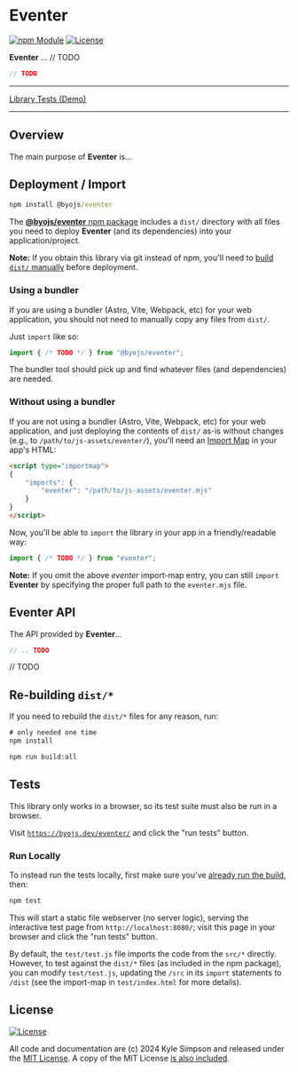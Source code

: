 # Eventer

[![npm Module](https://badge.fury.io/js/@byojs%2Feventer.svg)](https://www.npmjs.org/package/@byojs/eventer)
[![License](https://img.shields.io/badge/license-MIT-a1356a)](LICENSE.txt)

**Eventer** ... // TODO

```js
// TODO
```

----

[Library Tests (Demo)](https://byojs.dev/eventer/)

----

## Overview

The main purpose of **Eventer** is...

## Deployment / Import

```cmd
npm install @byojs/eventer
```

The [**@byojs/eventer** npm package](https://npmjs.com/package/@byojs/eventer) includes a `dist/` directory with all files you need to deploy **Eventer** (and its dependencies) into your application/project.

**Note:** If you obtain this library via git instead of npm, you'll need to [build `dist/` manually](#re-building-dist) before deployment.

### Using a bundler

If you are using a bundler (Astro, Vite, Webpack, etc) for your web application, you should not need to manually copy any files from `dist/`.

Just `import` like so:

```js
import { /* TODO */ } from "@byojs/eventer";
```

The bundler tool should pick up and find whatever files (and dependencies) are needed.

### Without using a bundler

If you are not using a bundler (Astro, Vite, Webpack, etc) for your web application, and just deploying the contents of `dist/` as-is without changes (e.g., to `/path/to/js-assets/eventer/`), you'll need an [Import Map](https://developer.mozilla.org/en-US/docs/Web/HTML/Element/script/type/importmap) in your app's HTML:

```html
<script type="importmap">
{
    "imports": {
        "eventer": "/path/to/js-assets/eventer.mjs"
    }
}
</script>
```

Now, you'll be able to `import` the library in your app in a friendly/readable way:

```js
import { /* TODO */ } from "eventer";
```

**Note:** If you omit the above *eventer* import-map entry, you can still `import` **Eventer** by specifying the proper full path to the `eventer.mjs` file.

## Eventer API

The API provided by **Eventer**...

```js
// .. TODO
```

// TODO

## Re-building `dist/*`

If you need to rebuild the `dist/*` files for any reason, run:

```cmd
# only needed one time
npm install

npm run build:all
```

## Tests

This library only works in a browser, so its test suite must also be run in a browser.

Visit [`https://byojs.dev/eventer/`](https://byojs.dev/eventer/) and click the "run tests" button.

### Run Locally

To instead run the tests locally, first make sure you've [already run the build](#re-building-dist), then:

```cmd
npm test
```

This will start a static file webserver (no server logic), serving the interactive test page from `http://localhost:8080/`; visit this page in your browser and click the "run tests" button.

By default, the `test/test.js` file imports the code from the `src/*` directly. However, to test against the `dist/*` files (as included in the npm package), you can modify `test/test.js`, updating the `/src` in its `import` statements to `/dist` (see the import-map in `test/index.html` for more details).

## License

[![License](https://img.shields.io/badge/license-MIT-a1356a)](LICENSE.txt)

All code and documentation are (c) 2024 Kyle Simpson and released under the [MIT License](http://getify.mit-license.org/). A copy of the MIT License [is also included](LICENSE.txt).
